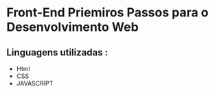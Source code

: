 # Front-End Priemiros Passos para o Desenvolvimento Web
## Linguagens utilizadas :
* Html
* CSS
* JAVASCRIPT
